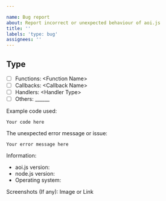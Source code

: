```yaml
---

name: Bug report
about: Report incorrect or unexpected behaviour of aoi.js
title: ''
labels: 'type: bug'
assignees: ''
---
```

<!-- Use Discord for questions: https://discord.gg/HMUfMXDQsV -->

## Type
- [ ] Functions: \<Function Name>
- [ ] Callbacks: \<Callback Name>
- [ ] Handlers: \<Handler Type>
- [ ] Others: \______

Example code used:
```
Your code here
```

The unexpected error message or issue: 
```
Your error message here
```


Information:
- aoi.js version:
- node.js version:
- Operating system:

Screenshots (If any): Image or Link
